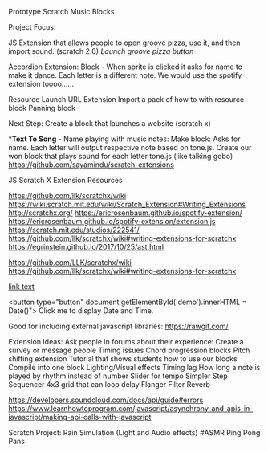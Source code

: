 Prototype Scratch Music Blocks

Project Focus:

JS Extension that allows people to open groove pizza, use it, and then import sound. (scratch 2.0) *Launch groove pizza button*

Accordion Extension: Block - When sprite is clicked it asks for name to make it dance. Each letter is a different note. We would use the spotify extension toooo……


Resource Launch URL Extension
Import a pack of how to with resource block
Panning block



Next Step:  Create a block that launches a website (scratch x)


***Text To Song** - Name playing with music notes:
Make block: Asks for name. Each letter will output respective note based on tone.js.
Create our won block that plays sound for each letter tone.js (like talking gobo) https://github.com/sayamindu/scratch-extensions 


JS Scratch X Extension Resources 

https://github.com/llk/scratchx/wiki
https://wiki.scratch.mit.edu/wiki/Scratch_Extension#Writing_Extensions
http://scratchx.org/
https://ericrosenbaum.github.io/spotify-extension/ 
https://ericrosenbaum.github.io/spotify-extension/extension.js 
https://scratch.mit.edu/studios/222541/
https://github.com/llk/scratchx/wiki#writing-extensions-for-scratchx 
https://egrinstein.github.io/2017/10/25/ast.html

https://github.com/LLK/scratchx/wiki
https://github.com/llk/scratchx/wiki#writing-extensions-for-scratchx

<a id="myLink" href="#" onclick="MyFunction();">link text</a>


 <button type="button"
document.getElementById('demo').innerHTML = Date()">
Click me to display Date and Time.</button>

Good for including external javascript libraries:
https://rawgit.com/




Extension Ideas:
Ask people in forums about their experience: Create a survey or message people
Timing issues
Chord progression blocks
Pitch shifting extension
Tutorial that shows students how to use our blocks
Compile into one block
Lighting/Visual effects
Timing 
lag
How long a note is played 
	by rhythm instead of number 
Slider for tempo 
Simpler Step Sequencer 
	4x3 grid
	that can loop
delay
Flanger
Filter
Reverb



https://developers.soundcloud.com/docs/api/guide#errors
https://www.learnhowtoprogram.com/javascript/asynchrony-and-apis-in-javascript/making-api-calls-with-javascript 




Scratch Project:
Rain Simulation (Light and Audio effects) #ASMR
Ping Pong Pans





